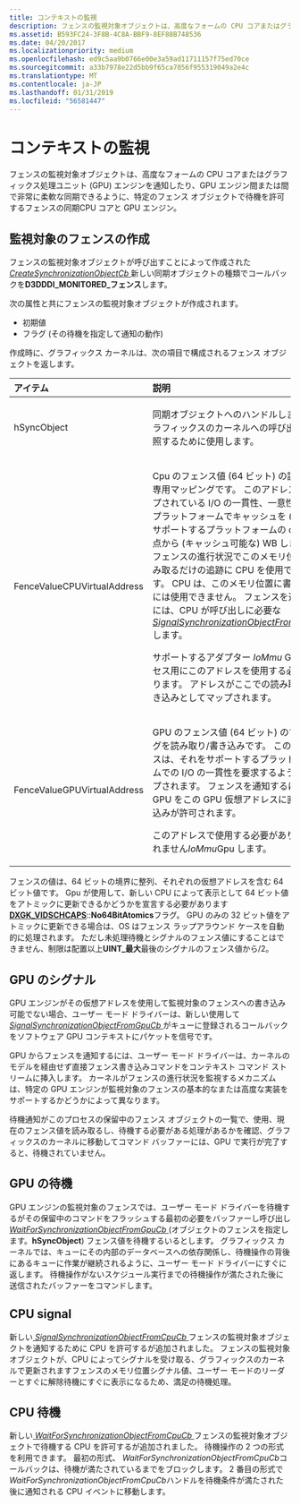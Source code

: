 ```yaml
---
title: コンテキストの監視
description: フェンスの監視対象オブジェクトは、高度なフォームの CPU コアまたはグラフィックス処理ユニット (GPU) エンジンを通知したり、GPU エンジン間または間で非常に柔軟な同期できるように、特定のフェンス オブジェクトで待機を許可するフェンスの同期CPU コアと GPU エンジン。
ms.assetid: B593FC24-3F8B-4C8A-BBF9-8EF88B748536
ms.date: 04/20/2017
ms.localizationpriority: medium
ms.openlocfilehash: ed9c5aa9b0766e00e3a59ad11711157f75ed70ce
ms.sourcegitcommit: a33b7978e22d5bb9f65ca7056f955319049a2e4c
ms.translationtype: MT
ms.contentlocale: ja-JP
ms.lasthandoff: 01/31/2019
ms.locfileid: "56581447"
---
```

# <a name="context-monitoring"></a>コンテキストの監視


フェンスの監視対象オブジェクトは、高度なフォームの CPU コアまたはグラフィックス処理ユニット (GPU) エンジンを通知したり、GPU エンジン間または間で非常に柔軟な同期できるように、特定のフェンス オブジェクトで待機を許可するフェンスの同期CPU コアと GPU エンジン。

## <a name="span-idmonitoredfencecreationspanspan-idmonitoredfencecreationspanspan-idmonitoredfencecreationspan-monitored-fence-creation"></a><span id="_Monitored_fence_creation"></span><span id="_monitored_fence_creation"></span><span id="_MONITORED_FENCE_CREATION"></span> 監視対象のフェンスの作成


フェンスの監視対象オブジェクトが呼び出すことによって作成された[ *CreateSynchronizationObjectCb* ](https://msdn.microsoft.com/library/windows/hardware/ff568897)新しい同期オブジェクトの種類でコールバックを**D3DDDI\_MONITORED\_フェンス**します。

次の属性と共にフェンスの監視対象オブジェクトが作成されます。

-   初期値
-   フラグ (その待機を指定して通知の動作)

作成時に、グラフィックス カーネルは、次の項目で構成されるフェンス オブジェクトを返します。

<table>
<colgroup>
<col width="50%" />
<col width="50%" />
</colgroup>
<thead>
<tr class="header">
<th align="left">アイテム</th>
<th align="left">説明</th>
</tr>
</thead>
<tbody>
<tr class="odd">
<td align="left"><p><span id="hSyncObject"></span><span id="hsyncobject"></span><span id="HSYNCOBJECT"></span>hSyncObject</p></td>
<td align="left"><p>同期オブジェクトへのハンドルします。 グラフィックスのカーネルへの呼び出しで参照するために使用します。</p></td>
</tr>
<tr class="even">
<td align="left"><p><span id="FenceValueCPUVirtualAddress"></span><span id="fencevaluecpuvirtualaddress"></span><span id="FENCEVALUECPUVIRTUALADDRESS"></span>FenceValueCPUVirtualAddress</p></td>
<td align="left"><p>Cpu のフェンス値 (64 ビット) の読み取り専用マッピングです。 このアドレスがマップされている I/O の一貫性、一意性が他のプラットフォームでキャッシュを (無効) をサポートするプラットフォームの cpu の観点から (キャッシュ可能な) WB します。 フェンスの進行状況でこのメモリ位置を読み取るだけの追跡に CPU を使用できます。 CPU は、このメモリ位置に書き込むには使用できません。 フェンスを通知するには、CPU が呼び出しに必要な<a href="https://msdn.microsoft.com/library/windows/hardware/dn906360" data-raw-source="[&lt;em&gt;SignalSynchronizationObjectFromCpuCb&lt;/em&gt;](https://msdn.microsoft.com/library/windows/hardware/dn906360)"> <em>SignalSynchronizationObjectFromCpuCb</em></a>します。</p>
<p>サポートするアダプター <em>IoMmu</em> GPU アクセス用にこのアドレスを使用する必要があります。 アドレスがここでの読み取り/書き込みとしてマップされます。</p></td>
</tr>
<tr class="odd">
<td align="left"><p><span id="FenceValueGPUVirtualAddress"></span><span id="fencevaluegpuvirtualaddress"></span><span id="FENCEVALUEGPUVIRTUALADDRESS"></span>FenceValueGPUVirtualAddress</p></td>
<td align="left"><p>GPU のフェンス値 (64 ビット) のマッピングを読み取り/書き込みです。 このアドレスは、それをサポートするプラットフォームでの I/O の一貫性を要求するようにマップされます。 フェンスを通知するには、GPU をこの GPU 仮想アドレスに直接書き込みが許可されます。</p>
<p>このアドレスで使用する必要がありますされません<em>IoMmu</em>Gpu します。</p></td>
</tr>
</tbody>
</table>

 

フェンスの値は、64 ビットの境界に整列、それぞれの仮想アドレスを含む 64 ビット値です。 Gpu が使用して、新しい CPU によって表示として 64 ビット値をアトミックに更新できるかどうかを宣言する必要があります[ **DXGK\_VIDSCHCAPS**](https://msdn.microsoft.com/library/windows/hardware/ff562863)::**No64BitAtomics**フラグ。 GPU のみの 32 ビット値をアトミックに更新できる場合は、OS はフェンス ラップアラウンド ケースを自動的に処理されます。 ただし未処理待機とシグナルのフェンス値にすることはできません、制限は配置以上**UINT\_最大**最後のシグナルのフェンス値から/2。
## <a name="span-idgpusignalspanspan-idgpusignalspanspan-idgpusignalspangpu-signal"></a><span id="GPU_signal"></span><span id="gpu_signal"></span><span id="GPU_SIGNAL"></span>GPU のシグナル


GPU エンジンがその仮想アドレスを使用して監視対象のフェンスへの書き込み可能でない場合、ユーザー モード ドライバーは、新しい使用して[ *SignalSynchronizationObjectFromGpuCb* ](https://msdn.microsoft.com/library/windows/hardware/dn906362)がキューに登録されるコールバックをソフトウェア GPU コンテキストにパケットを信号です。

GPU からフェンスを通知するには、ユーザー モード ドライバーは、カーネルのモデルを経由せず直接フェンス書き込みコマンドをコンテキスト コマンド ストリームに挿入します。 カーネルがフェンスの進行状況を監視するメカニズムは、特定の GPU エンジンが監視対象のフェンスの基本的なまたは高度な実装をサポートするかどうかによって異なります。

待機通知がこのプロセスの保留中のフェンス オブジェクトの一覧で、使用、現在のフェンス値を読み取るし、待機する必要がある処理があるかを確認、グラフィックスのカーネルに移動してコマンド バッファーには、GPU で実行が完了すると、待機されていません。

## <a name="span-idgpuwaitspanspan-idgpuwaitspanspan-idgpuwaitspan-gpu-wait"></a><span id="_GPU_wait"></span><span id="_gpu_wait"></span><span id="_GPU_WAIT"></span> GPU の待機


GPU エンジンの監視対象のフェンスでは、ユーザー モード ドライバーを待機するがその保留中のコマンドをフラッシュする最初の必要をバッファーし呼び出し[ *WaitForSynchronizationObjectFromGpuCb* ](https://msdn.microsoft.com/library/windows/hardware/dn906367) (オブジェクトのフェンスを指定します。**hSyncObject**) フェンス値を待機するいるとします。 グラフィックス カーネルでは、キューにその内部のデータベースへの依存関係し、待機操作の背後にあるキューに作業が継続されるように、ユーザー モード ドライバーにすぐに返します。 待機操作がないスケジュール実行までの待機操作が満たされた後に送信されたバッファーをコマンドします。

## <a name="span-idcpusignalspanspan-idcpusignalspanspan-idcpusignalspancpu-signal"></a><span id="CPU_signal"></span><span id="cpu_signal"></span><span id="CPU_SIGNAL"></span>CPU signal


新しい[ *SignalSynchronizationObjectFromCpuCb* ](https://msdn.microsoft.com/library/windows/hardware/dn906360)フェンスの監視対象オブジェクトを通知するために CPU を許可するが追加されました。 フェンスの監視対象オブジェクトが、CPU によってシグナルを受け取る、グラフィックスのカーネルで更新されますフェンスのメモリ位置シグナル値、ユーザー モードのリーダーとすぐに解除待機にすぐに表示になるため、満足の待機処理。

## <a name="span-idcpuwaitspanspan-idcpuwaitspanspan-idcpuwaitspancpu-wait"></a><span id="CPU_wait"></span><span id="cpu_wait"></span><span id="CPU_WAIT"></span>CPU 待機


新しい[ *WaitForSynchronizationObjectFromCpuCb* ](https://msdn.microsoft.com/library/windows/hardware/dn906366)フェンスの監視対象オブジェクトで待機する CPU を許可するが追加されました。 待機操作の 2 つの形式を利用できます。 最初の形式、 *WaitForSynchronizationObjectFromCpuCb*コールバックは、待機が満たされているまでをブロックします。 2 番目の形式で*WaitForSynchronizationObjectFromCpuCb*ハンドルを待機条件が満たされた後に通知される CPU イベントに移動します。

 

 





